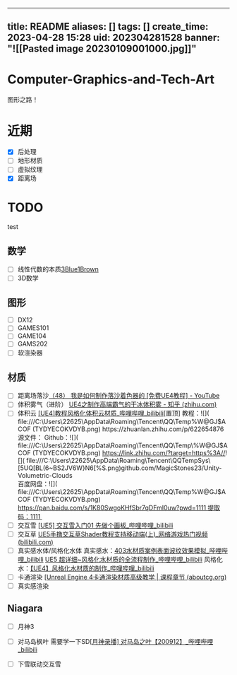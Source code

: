 
---
title: README
aliases: []
tags: []
create_time: 2023-04-28 15:28
uid: 202304281528
banner: "![[Pasted image 20230109001000.jpg]]"
---
# Computer-Graphics-and-Tech-Art
图形之路！
# 近期
- [x] 后处理
- [ ] 地形材质
- [ ] 虚拟纹理
- [x] 距离场
# TODO
test
## 数学
- [ ] 线性代数的本质[3Blue1Brown](https://space.bilibili.com/88461692)
- [ ] 3D数学
## 图形
- [ ] DX12
- [ ] GAMES101
- [ ] GAME104
- [ ] GAMS202
- [ ] 软渲染器
## 材质
- [ ] 距离场落沙[（48） 我是如何制作落沙着色器的 [免费UE4教程] - YouTube](https://www.youtube.com/watch?v=H2ByNo-nMdY&ab_channel=PrismaticaDev)
- [ ] 体积雾气（进阶）
		 [UE4之制作高端霸气的干冰体积雾 - 知乎 (zhihu.com)](https://zhuanlan.zhihu.com/p/107016039)
- [ ] 体积云
		[[UE4]教程风格化体积云材质_哔哩哔哩_bilibili]( https://www.bilibili.com/video/BV1cZ4y1m7Jj/?spm_id_from=333.999.0.0&vd_source=9d1c0e05a6ea12167d6e82752c7bc22a )[置顶]
		教程：![]( file:///C:\Users\22625\AppData\Roaming\Tencent\QQ\Temp\%W@GJ$ACOF (TYDYECOKVDYB.png) https://zhuanlan.zhihu.com/p/622654876  
                源文件：  
                Github：![]( file:///C:\Users\22625\AppData\Roaming\Tencent\QQ\Temp\%W@GJ$ACOF (TYDYECOKVDYB.png) https://link.zhihu.com/?​targe​t=https%3A//! []( file:///C:\Users\22625\AppData\Roaming\Tencent\QQTempSys\ [5UQ[BL(6~BS2JV6W}N6[%S.png)github.com/MagicStones23/Unity-Volumetric-Clouds  
                百度网盘：![]( file:///C:\Users\22625\AppData\Roaming\Tencent\QQ\Temp\%W@GJ$ACOF (TYDYECOKVDYB.png) https://pan.baidu.com/s/1K80SwgoKHfSbr7qDFmI0uw?pwd=1111 提取码：1111 ​
- [ ] 交互雪
		[[UE5] 交互雪入门01 先做个画板_哔哩哔哩_bilibili](https://www.bilibili.com/video/BV1PR4y1Z74e/?spm_id_from=333.999.0.0)
- [ ] 交互草
		[UE5手撸交互草Shader教程支持移动端(上)_网络游戏热门视频 (bilibili.com)](https://www.bilibili.com/video/BV1m14y1n7Mq/?spm_id_from=333.999.0.0&vd_source=9d1c0e05a6ea12167d6e82752c7bc22a)
- [ ] 真实感水体/风格化水体
		真实感水：[403水材质案例表面波纹效果模拟_哔哩哔哩_bilibili](https://www.bilibili.com/video/BV1fR4y1f75J/?p=36&vd_source=02e3d219e0c32801f6b50c2266e6a7be)
				[UE5 超详细~风格化水材质的全流程制作_哔哩哔哩_bilibili](https://www.bilibili.com/video/BV1UD4y1b7ag/?spm_id_from=333.337.search-card.all.click&vd_source=9d1c0e05a6ea12167d6e82752c7bc22a)
		风格化水：[【UE4】风格化水材质的制作_哔哩哔哩_bilibili](https://www.bilibili.com/video/BV1Cq4y1T7fV/?spm_id_from=333.337.search-card.all.click&vd_source=9d1c0e05a6ea12167d6e82752c7bc22a)
- [ ] 卡通渲染
		[[Unreal Engine 4卡通渲染材质高级教学 | 课程章节 (aboutcg.org)](https://www.aboutcg.org/courseDetails/1209/chapters)
- [ ] 真实感渲染
## Niagara
- [ ] 月神3
- [ ] 对马岛枫叶  需要学一下SD[[月神录播] 对马岛之叶【200912】_哔哩哔哩_bilibili](https://www.bilibili.com/video/BV1H64y1F7t7/?spm_id_from=333.337.search-card.all.click&vd_source=9d1c0e05a6ea12167d6e82752c7bc22a)
- [ ] 下雪联动交互雪



